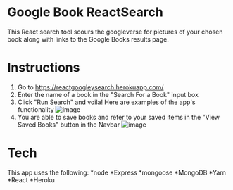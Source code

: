 # Google Book ReactSearch

This React search tool scours the googleverse for pictures of your chosen book along with links to the Google Books results page. 

# Instructions
1.  Go to https://reactgoogleysearch.herokuapp.com/
2.  Enter the name of a book in the "Search For a Book" input box
3.  Click "Run Search" and voila! Here are examples of the app's functionality
![image](https://user-images.githubusercontent.com/41309640/51710351-e2437b80-1ff6-11e9-9942-d66b00dfcbe0.png)
4.  You are able to save books and refer to your saved items in the "View Saved Books" button in the Navbar
![image](https://user-images.githubusercontent.com/41309640/51712126-d0180c00-1ffb-11e9-9369-9dabd57349cd.png)

# Tech
This app uses the following:
*node
*Express
*mongoose
*MongoDB
*Yarn
*React
*Heroku
